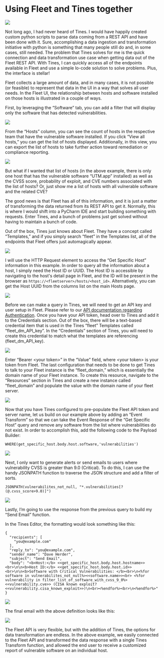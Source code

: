 # Using Fleet and Tines together

![](../website/assets/images/articles/using-fleet-and-tines-together-1600x900@2x.png)

Not long ago, I had never heard of Tines. I would have happily created custom python scripts to parse data coming from a REST API and have been done with it. Sure, accomplishing a data ingestion and transformation initiative with python is something that many people still do and, in some cases, still needed. The problem that Tines solves for me is the quick connection and data transformation use case when getting data out of the Fleet REST API. With Tines, I can quickly access all of the endpoints available in Fleet and use a simple lo-code solution to solve problems. Plus, the interface is stellar!

Fleet collects a large amount of data, and in many cases, it is not possible (or feasible) to represent that data in the UI in a way that solves all user needs. In the Fleet UI, the relationship between hosts and software installed on those hosts is illustrated in a couple of ways.&#x20;

First, by leveraging the “Software” tab, you can add a filter that will display only the software that has detected vulnerabilities.

![](../website/assets/images/articles/using-fleet-and-tines-together-filter-800x450@2x.gif)

From the “Hosts” column, you can see the count of hosts in the respective team that have the vulnerable software installed. If you click “View all hosts,” you can get the list of hosts displayed. Additionally, in this view, you can export the list of hosts to take further action toward remediation or compliance reporting.

![](../website/assets/images/articles/using-fleet-and-tines-together-hosts-800x450@2x.gif)

But what if I wanted that list of hosts (in the above example, there is only one host that has the vulnerable software “UTM.app” installed) as well as the CVSS score, probability of exploit, and CVE numbers associated with the list of hosts? Or, just show me a list of hosts with all vulnerable software and the related CVE?

The good news is that Fleet has all of this information, and it is just a matter of transforming the data returned from its REST API to get it. Normally, this is where I would shift into a PyCharm IDE and start building something with requests. Enter Tines, and a bunch of problems just get solved without having to maintain a bunch of code.&#x20;

Out of the box, Tines just knows about Fleet. They have a concept called “Templates,” and if you simply search “fleet” in the Templates list, all of the endpoints that Fleet offers just automagically appear.&#x20;

![](../website/assets/images/articles/using-fleet-and-tines-together-templates-1600x897@2x.png)

I will use the HTTP Request element to access the “Get Specific Host” information in this example. In order to query all the information about a host, I simply need the Host ID or UUID. The Host ID is accessible by navigating to the host's detail page in Fleet, and the ID will be present in the browser as `https://<fleetserver>/hosts/<host_id>`. Alternatively, you can get the Host UUID from the columns list on the main Hosts page.

![](../website/assets/images/articles/using-fleet-and-tines-together-columns-list-1402x1556@2x.png)

Before we can make a query in Tines, we will need to get an API key and user setup in Fleet. Please refer to our [API documentation regarding Authentication](https://fleetdm.com/docs/using-fleet/rest-api#retrieve-your-api-token). Once you have your API token, head over to Tines and add it to the Credentials section. Out of the box, there will be a text-based credential item that is used in the Tines “fleet” Templates called “fleet\_dm\_API\_key”. In the “Credentials” section of Tines, you will need to create this credential to match what the templates are referencing (fleet\_dm\_API\_key).

![](../website/assets/images/articles/using-fleet-and-tines-together-API-key-1600x1172@2x.png)

Enter “Bearer \<your token>” in the “Value” field, where \<your token> is your token from Fleet. The last configuration that needs to be done to get Tines to talk to your Fleet instance is the “fleet\_domain,” which is essentially the domain name of your Fleet instance. To create this resource, navigate to the “Resources” section in Tines and create a new instance called “fleet\_domain” and populate the value with the domain name of your fleet server.

![](../website/assets/images/articles/using-fleet-and-tines-together-resource-1600x1356@2x.png)

Now that you have Tines configured to pre-populate the Fleet API token and server name, let us build on our example above by adding an “Event Transform” so that we can take the Event Response of the “Get Specific Host” query and remove any software from the list where vulnerabilities do not exist. In order to accomplish this, add the following code to the Payload Builder:

```
WHERE(get_specific_host.body.host.software,'vulnerabilities')
```

![](../website/assets/images/articles/using-fleet-and-tines-together-get-specific-host-1600x784@2x.png)

Next, I only want to generate alerts or send emails to users where vulnerability CVSS is greater than 9.0 (Critical). To do this, I can use the handy JSONPATH function to traverse the JSON structure and add a filter of sorts.

```
JSONPATH(vulnerabilites_not_null, "*.vulnerabilities[?(@.cvss_score>9.0)]")
```

![](../website/assets/images/articles/using-fleet-and-tines-together-json-path-1600x881@2x.png)

Lastly, I’m going to use the response from the previous query to build my “Send Email” function.&#x20;

In the Tines Editor, the formatting would look something like this:

```
{
  "recipients": [
    "you@example.com"
  ],
  "reply_to": "you@example.com",
  "sender_name": "Dave Herder",
  "subject": "Send Email",
  "body": "<b>Host:</b> <<get_specific_host.body.host.hostname>><br>\n\n<b>Host ID:</b> <<get_specific_host.body.host.id>><br>\n\n<b>Software with Critical Vulnerabilities: </b><br>\n<%for software in vulnerabilites_not_null%><<software.name>><br> <%for vulnerability in filter_list_of_software_with_cvss_9_0%><<vulnerability.cve>> (CISA known exploit?    <<vulnerability.cisa_known_exploit>>)\n<br><%endfor%><br>\n<%endfor%>"
}
```

![](../website/assets/images/articles/using-fleet-and-tines-together-times-editor-1600x1177@2x.png)

The final email with the above definition looks like this:

![](../website/assets/images/articles/using-fleet-and-tines-together-final-email-800x615@2x.png)

The Fleet API is very flexible, but with the addition of Tines, the options for data transformation are endless. In the above example, we easily connected to the Fleet API and transformed the data response with a single Tines Transform function, and allowed the end user to receive a customized report of vulnerable software on an individual host.
